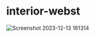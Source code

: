# interior-webst
![Screenshot 2023-12-13 161314](https://github.com/navitha2255/interior-webst/assets/149859880/3c336ba8-4c2a-42e9-b5b4-28d69fe0fc3e)
